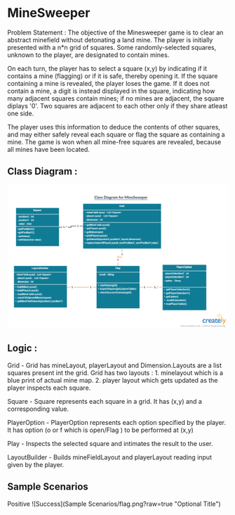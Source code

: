 # MineSweeper

Problem Statement :
The objective of the Minesweeper game is to clear an abstract minefield without detonating a land mine. The player is initially presented with a n*n grid of squares. Some randomly-selected squares, unknown to the player, are designated to contain mines. 

On each turn, the player has to select a square (x,y) by indicating if it contains a mine (flagging) or if it is safe, thereby opening it. If the square containing a mine is revealed, the player loses the game. If it does not contain a mine, a digit is instead displayed in the square, indicating how many adjacent squares contain mines; if no mines are adjacent, the square diplays '0'. Two squares are adjacent to each other only if they share atleast one side.

The player uses this information to deduce the contents of other squares, and may either safely reveal each square or flag the square as containing a mine. The game is won when all mine-free squares are revealed, because all mines have been located.

## Class Diagram :
![MineSweeper - Class Diagram ](MineSweeper.png?raw=true "Optional Title")

## Logic :

Grid - Grid has mineLayout, playerLayout and Dimension.Layouts are a list squares present int the grid.
       Grid has two layouts :
       1. minelayout which is a blue print of actual mine map.
       2. player layout which gets updated as the player inspects each square.
 
 Square - Square represents each square in a grid. It has (x,y) and a corresponding value.
 
 PlayerOption - PlayerOption represents each option specified by the player.
                It has option (o or f which is open/Flag ) to be performed at (x,y)
                
 Play - Inspects the selected square and intimates the result to the user.
 
 LayoutBuilder - Builds mineFieldLayout and playerLayout reading input given by the player.

## Sample Scenarios
Positive 
![Success](Sample Scenarios/flag.png?raw=true "Optional Title")
